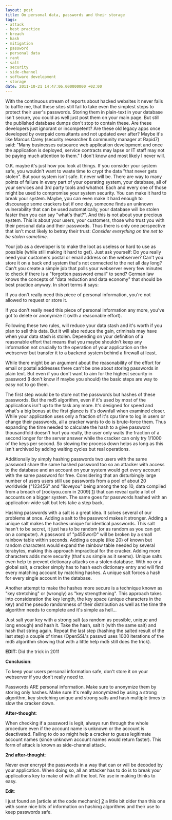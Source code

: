```yaml
---
layout: post
title: On personal data, passwords and their storage
tags:
- attack
- best practice
- breach
- hash
- mitigation
- password
- personal data
- rant
- salt
- security
- side-channel
- software development
- storage
date: 2011-10-21 14:47:06.000000000 +02:00
---
```

With the continuous stream of reports about hacked websites it never fails to baffle me, that these sites still fail to take even the simplest steps to protect their user's passwords. Storing them in plain-text in your database isn't secure, you could as well just post them on your main page. But still the published database dumps don't stop to contain these. Are these developers just ignorant or incompetent? Are these old legacy apps once developed by overpaid consultants and not updated ever after? Maybe it's like Marcus Carey (security researcher & community manager at Rapid7) said: "Many businesses outsource web application development and once the application is deployed, service contracts may lapse or IT staff may not be paying much attention to them." I don't know and most likely I never will.

O.K. maybe it's just how you look at things. If you consider your system safe, you wouldn't want to waste time to crypt the data "that never gets stolen". But your system isn't safe. It never will be. There are way to many points of failure in every part of your operating system, your database, all of your services and 3rd party tools and whatnot. Each and every one of those might be used to compromise your system security. You can make it hard to break your system. Maybe, you can even make it hard enough to discourage some crackers but if one day, someone finds an unknown vulnerability that can be used automatically, your database will be stolen faster than you can say "what's that?". And this is not about your precious system. This is about your users, your customers, those who trust you with their personal data and their passwords. Thus there is only one perspective that isn't most likely to betray their trust: *Consider everything on the net to be stolen sometime.*
 
Your job as a developer is to make the loot as useless or hard to use as possible (while still making it hard to get). Just ask yourself: Do you really need your customers postal or email address on the webserver? Can't you store it on a back end system that's not connected to the net all day long? Can't you create a simple job that polls your webserver every few minutes to check if there is a "forgotten password email" to  send? German law knows the concepts of "data reduction and data economy" that should be best practice anyway. In short terms it says:
 
If you don't really need this piece of personal information, you're not allowed to request or store it.

If you don't really need this piece of personal information any more, you've got to delete or anonymize it (with a reasonable effort).
 
Following these two rules, will reduce your data stash and it's worth if you plan to sell this data. But it will also reduce the gain, criminals may have when your data stash is stolen. Depending on your definition of a reasonable effort that means that you maybe shouldn't keep any information not crucially to the operation of your application on the webserver but transfer it to a backend system behind a firewall at least.

While there might be an argument about the reasonability of the effort for email or postal addresses there can't be one about storing passwords in plain text. But even if you don't want to aim for the highest security in password (I don't know if maybe you should) the basic steps are way to easy not to go them.
 
The first step would be to store not the passwords but hashes of these passwords. But the md5 algorithm, even if it's used by most of the applications isn't up to the task any more. It's designed for speed and what's a big bonus at the first glance is it's downfall when examined closer. While your application uses only a fraction of it's cpu time to log in users or change their passwords, all a cracker wants to do is brute-force them. Thus expanding the time needed to calculate the hash to a give password thousandfold doesn't hurt you really, the user only 
waits the fraction of a second longer for the server answer while the cracker can only try 1/1000 of the keys per second. So slowing the process down helps as long as this isn't archived by adding waiting cycles but real operations.
 
Additionally by simply hashing passwords two users with the same password share the same hashed password too so an attacker with access to the database and an account on your system would get every account with the same password for free. Considering that an disturbingly large number of users users still use passwords from a pool of about 20 worldwide ("123456" and "iloveyou" being among the top 10, data compiled from a breach of [rockyou.com in 2009] [1]) that can reveal quite a lot of accounts on a bigger system. The same goes for passwords hashed with an application-wide salt but lets take a step back.

Hashing passwords with a salt is a great idea. It solves several of our problems at once. Adding a salt to the password makes it stronger. Adding a unique salt makes the hashes unique for identical passwords. This salt hasn't to be secret, it just has to be random (or as random as you can get on a computer). A password of "p455worD" will be broken by a small rainbow table within seconds. Adding a couple (like 20) of known but random characters would expand the rainbow table needed by several terabytes, making this approach impractical for the cracker. Adding 
more characters adds more security (that's as simple as it seems). Unique salts even help to prevent dictionary attacks on a stolen database. With no or a global salt, a cracker simply has to hash each  dictionary entry and will find every matching account by matching hashes. A unique salt forces a hash for every single account in the database.

Another attempt to make the hashes more secure is a technique known as "key stretching" or (wrongly) as "key strengthening". This approach takes into consideration the key length, the key space (unique characters in the key) and the pseudo randomness of their distribution as well as the time the algorithm needs to complete and it's simple as hell...

Just salt your key with a strong salt (as random as possible, unique and long enough) and hash it. Take the hash, salt it (with the same salt) and hash that string again. Repeat the last step (hashing the  salted result of the last step) a couple of times (OpenSSL's passwd uses 1000 iterations of the md5 algorithm showing that with a little help md5 still does the trick).

**EDIT:** Did the trick in 2011

**Conclusion**:

To keep your users personal information safe, don't store it on your webserver if you don't really need to.

Passwords ARE personal information. Make sure to anonymize them by storing only hashes. Make sure it's really anonymized by using a strong algorithm, key stretching unique and strong salts and hash multiple times to slow the cracker down.

**After-thought**:

When checking if a password is legit, always run through the whole procedure even if the account name is unknown or the account is deactivated. Failing to do so might help a cracker to guess legitimate account names (since unknown account names would return faster). This form of attack is known as side-channel attack.
 
**2nd after-thought**:

Never ever encrypt the passwords in a way that can or will be decoded by your application. When doing so, all an attacker has to do is to break your applications key to make of with all the loot. No use in making thinks to easy.

**Edit**:

I just found an [article at the code mechanic] [2] a little bit older than this one with some nice bits of information on hashing algorithms and their use to keep passwords safe.
                    
[1]: "http://www.imperva.com/docs/WP_Consumer_Password_Worst_Practices.pdf"
[2]: "http://thecodemechanic.wordpress.com/2011/06/06/introduction-to-strong-cryptography-p0/"